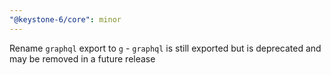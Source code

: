 ```yaml
---
"@keystone-6/core": minor
---
```


Rename `graphql` export to `g` - `graphql` is still exported but is deprecated and may be removed in a future release

